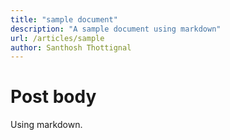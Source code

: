 ```yaml
---
title: "sample document"
description: "A sample document using markdown"
url: /articles/sample
author: Santhosh Thottignal
---
```


# Post body

Using markdown.

